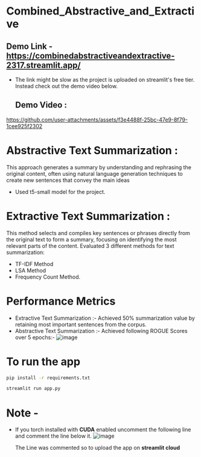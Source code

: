 # Combined_Abstractive_and_Extractive
## Demo Link -  https://combinedabstractiveandextractive-2317.streamlit.app/
* The link might be slow as the project is uploaded on streamlit's free tier. Instead check out the demo video below.

  ## Demo Video :
  

https://github.com/user-attachments/assets/f3e4488f-25bc-47e9-8f79-1cee925f2302



  # Abstractive Text Summarization :
  This approach generates a summary by understanding and rephrasing the original content, often using natural language generation techniques to create new sentences that convey the main ideas
  * Used t5-small model for the project.
 
  # Extractive Text Summarization :
  This method selects and compiles key sentences or phrases directly from the original text to form a summary, focusing on identifying the most relevant parts of the content.
  Evaluated 3 different methods for text summarization:
  * TF-IDF Method
  * LSA Method
  * Frequency Count Method.

  # Performance Metrics
  * Extractive Text Summarization :- Achieved 50% summarization value by retaining most important sentences from the corpus.
  * Abstractive Text Summarization :- Achieved following ROGUE Scores over 5 epochs:-
    ![image](https://github.com/user-attachments/assets/4928aefe-d157-40eb-99cb-db6ec5790391)

  # To run the app
  ```bash
  pip install -r requirements.txt
  ```
  ```bash
  streamlit run app.py
  ```
  # Note -
  * If you torch installed with **CUDA** enabled uncomment the following line and comment the line below it.
    ![image](https://github.com/user-attachments/assets/0bc7e5a9-4392-4721-a6d9-da2d83e34f13)

    The Line was commented so to upload the app on **streamlit cloud**

